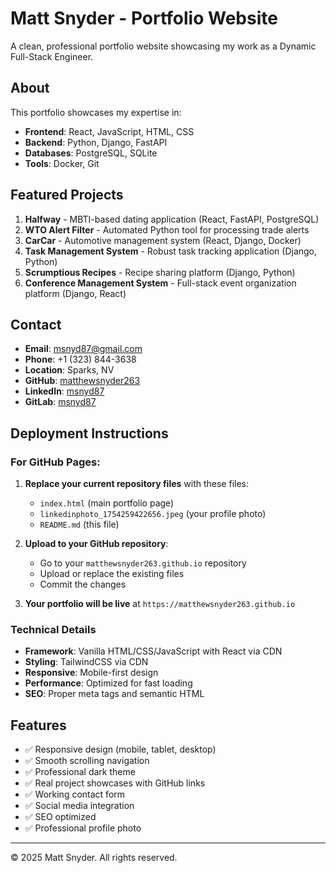 # Matt Snyder - Portfolio Website

A clean, professional portfolio website showcasing my work as a Dynamic Full-Stack Engineer.

## About

This portfolio showcases my expertise in:
- **Frontend**: React, JavaScript, HTML, CSS
- **Backend**: Python, Django, FastAPI
- **Databases**: PostgreSQL, SQLite
- **Tools**: Docker, Git

## Featured Projects

1. **Halfway** - MBTI-based dating application (React, FastAPI, PostgreSQL)
2. **WTO Alert Filter** - Automated Python tool for processing trade alerts
3. **CarCar** - Automotive management system (React, Django, Docker)
4. **Task Management System** - Robust task tracking application (Django, Python)
5. **Scrumptious Recipes** - Recipe sharing platform (Django, Python)
6. **Conference Management System** - Full-stack event organization platform (Django, React)

## Contact

- **Email**: msnyd87@gmail.com
- **Phone**: +1 (323) 844-3638
- **Location**: Sparks, NV
- **GitHub**: [matthewsnyder263](https://github.com/matthewsnyder263/)
- **LinkedIn**: [msnyd87](https://www.linkedin.com/in/msnyd87/)
- **GitLab**: [msnyd87](https://gitlab.com/msnyd87)

## Deployment Instructions

### For GitHub Pages:

1. **Replace your current repository files** with these files:
   - `index.html` (main portfolio page)
   - `linkedinphoto_1754259422656.jpeg` (your profile photo)
   - `README.md` (this file)

2. **Upload to your GitHub repository**:
   - Go to your `matthewsnyder263.github.io` repository
   - Upload or replace the existing files
   - Commit the changes

3. **Your portfolio will be live** at `https://matthewsnyder263.github.io`

### Technical Details

- **Framework**: Vanilla HTML/CSS/JavaScript with React via CDN
- **Styling**: TailwindCSS via CDN
- **Responsive**: Mobile-first design
- **Performance**: Optimized for fast loading
- **SEO**: Proper meta tags and semantic HTML

## Features

- ✅ Responsive design (mobile, tablet, desktop)
- ✅ Smooth scrolling navigation
- ✅ Professional dark theme
- ✅ Real project showcases with GitHub links
- ✅ Working contact form
- ✅ Social media integration
- ✅ SEO optimized
- ✅ Professional profile photo

---

© 2025 Matt Snyder. All rights reserved.